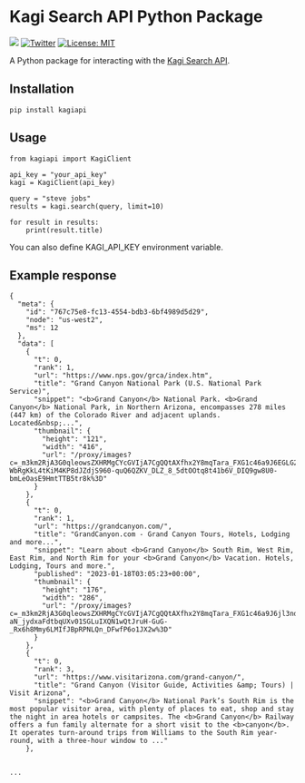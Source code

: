# Kagi Search API Python Package

[![](https://dcbadge.vercel.app/api/server/aDNg6E9szy?compact=true&style=flat)](https://discord.gg/aDNg6E9szy) [![Twitter](https://img.shields.io/twitter/follow/KagiHQ?style=social)](https://twitter.com/KagiHQ) [![License: MIT](https://img.shields.io/badge/License-MIT-green.svg)](https://opensource.org/license/mit/) 

A Python package for interacting with the [Kagi Search API](https://help.kagi.com/kagi/api/search.html).

## Installation

```
pip install kagiapi
```

## Usage

```
from kagiapi import KagiClient

api_key = "your_api_key"
kagi = KagiClient(api_key)

query = "steve jobs"
results = kagi.search(query, limit=10)

for result in results:
    print(result.title)
```

You can also define KAGI_API_KEY environment variable.


## Example response

```
{
  "meta": {
    "id": "767c75e8-fc13-4554-bdb3-6bf4989d5d29",
    "node": "us-west2",
    "ms": 12
  },
  "data": [
    {
      "t": 0,
      "rank": 1,
      "url": "https://www.nps.gov/grca/index.htm",
      "title": "Grand Canyon National Park (U.S. National Park Service)",
      "snippet": "<b>Grand Canyon</b> National Park. <b>Grand Canyon</b> National Park, in Northern Arizona, encompasses 278 miles (447 km) of the Colorado River and adjacent uplands. Located&nbsp;...",
      "thumbnail": {
        "height": "121",
        "width": "416",
        "url": "/proxy/images?c=_m3km2RjA3G0qleowsZXHRMgCYcGVIjA7CgQQtAXfhx2Y8mqTara_FXG1c46a9J6EGLG2g5BTMS1dcRrPDip-WbRgKkL4tKiM4KP8dJZdjS960-quQ6QZKV_DLZ_8_5dtOOtq8t41b6V_DIQ9gw8U0-bmLeOasE9HmtTTB5tr8k%3D"
      }
    },
    {
      "t": 0,
      "rank": 1,
      "url": "https://grandcanyon.com/",
      "title": "GrandCanyon.com - Grand Canyon Tours, Hotels, Lodging and more...",
      "snippet": "Learn about <b>Grand Canyon</b> South Rim, West Rim, East Rim, and North Rim for your <b>Grand Canyon</b> Vacation. Hotels, Lodging, Tours and more.",
      "published": "2023-01-18T03:05:23+00:00",
      "thumbnail": {
        "height": "176",
        "width": "286",
        "url": "/proxy/images?c=_m3km2RjA3G0qleowsZXHRMgCYcGVIjA7CgQQtAXfhx2Y8mqTara_FXG1c46a9J6jl3ndqpMiaJktChk0ZF6s2dL1IO69AS-aN_jydxaFdtbqUXv01SGLuIXQN1wQtJruH-GuG-_Rx6h8Mmy6LMIfJBpRPNLQn_DFwfP6o1JX2w%3D"
      }
    },
    {
      "t": 0,
      "rank": 3,
      "url": "https://www.visitarizona.com/grand-canyon/",
      "title": "Grand Canyon (Visitor Guide, Activities &amp; Tours) | Visit Arizona",
      "snippet": "<b>Grand Canyon</b> National Park’s South Rim is the most popular visitor area, with plenty of places to eat, shop and stay the night in area hotels or campsites. The <b>Grand Canyon</b> Railway offers a fun family alternate for a short visit to the <b>canyon</b>. It operates turn-around trips from Williams to the South Rim year-round, with a three-hour window to ..."
    },
   

...

```


